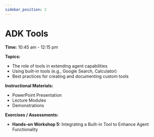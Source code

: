 ```yaml
---
sidebar_position: 2
---
```


# ADK Tools

**Time:** 10:45 am - 12:15 pm

**Topics:**

*   The role of tools in extending agent capabilities
*   Using built-in tools (e.g., Google Search, Calculator)
*   Best practices for creating and documenting custom tools

**Instructional Materials:**

*   PowerPoint Presentation
*   Lecture Modules
*   Demonstrations

**Exercises / Assessments:**

*   **Hands-on Workshop 5:** Integrating a Built-in Tool to Enhance Agent Functionality
